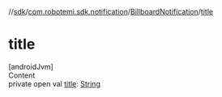 //[sdk](../../../index.md)/[com.robotemi.sdk.notification](../index.md)/[BillboardNotification](index.md)/[title](title.md)



# title  
[androidJvm]  
Content  
private open val [title](title.md): [String](https://developer.android.com/reference/kotlin/java/lang/String.html)  



